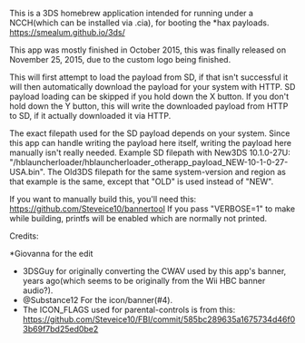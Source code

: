 This is a 3DS homebrew application intended for running under a NCCH(which can be installed via .cia), for booting the *hax payloads. https://smealum.github.io/3ds/  

This app was mostly finished in October 2015, this was finally released on November 25, 2015, due to the custom logo being finished.

This will first attempt to load the payload from SD, if that isn't successful it will then automatically download the payload for your system with HTTP. SD payload loading can be skipped if you hold down the X button. If you don't hold down the Y button, this will write the downloaded payload from HTTP to SD, if it actually downloaded it via HTTP.  

The exact filepath used for the SD payload depends on your system. Since this app can handle writing the payload here itself, writing the payload here manually isn't really needed. Example SD filepath with New3DS 10.1.0-27U: "/hblauncherloader/hblauncherloader_otherapp_payload_NEW-10-1-0-27-USA.bin". The Old3DS filepath for the same system-version and region as that example is the same, except that "OLD" is used instead of "NEW".

If you want to manually build this, you'll need this: https://github.com/Steveice10/bannertool
If you pass "VERBOSE=1" to make while building, printfs will be enabled which are normally not printed.

Credits:

*Giovanna for the edit
* 3DSGuy for originally converting the CWAV used by this app's banner, years ago(which seems to be originally from the Wii HBC banner audio?).
* @Substance12 For the icon/banner(#4).
* The ICON_FLAGS used for parental-controls is from this: https://github.com/Steveice10/FBI/commit/585bc289635a1675734d46f03b69f7bd25ed0be2

